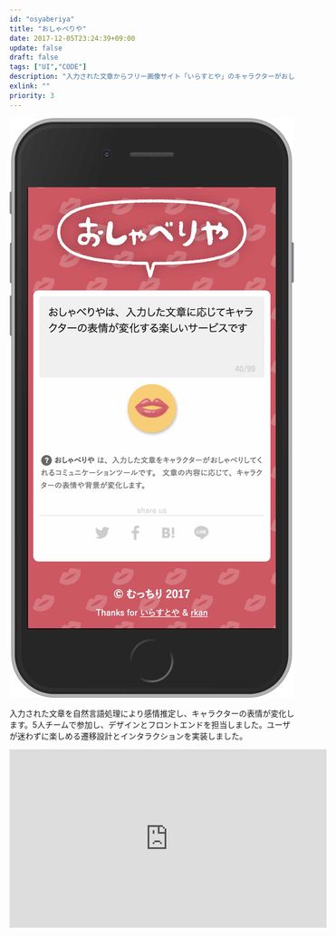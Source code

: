 ```yaml
---
id: "osyaberiya"
title: "おしゃべりや"
date: 2017-12-05T23:24:39+09:00
update: false
draft: false
tags: ["UI","CODE"]
description: "入力された文章からフリー画像サイト「いらすとや」のキャラクターがおしゃべりする動画を生成するサービス。Yahoo!開催の日本最大規模のハッカソン：HackDayでTECH賞を受賞しました。"
exlink: ""
priority: 3
---
```


![UI](ui.png)

入力された文章を自然言語処理により感情推定し、キャラクターの表情が変化します。5人チームで参加し、デザインとフロントエンドを担当しました。ユーザが迷わずに楽しめる遷移設計とインタラクションを実装しました。

<div class="yt-wrapper">
    <iframe width="560" height="315" src="https://www.youtube.com/embed/7zQQ56bYVnE" frameborder="0" allow="accelerometer; autoplay; clipboard-write; encrypted-media; gyroscope; picture-in-picture" allowfullscreen></iframe>
</div>
